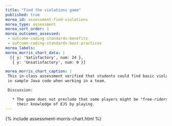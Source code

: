 ```yaml
---
title: "Find the violations game"
published: true
morea_id: assessment-find-violations
morea_type: assessment
morea_sort_order: 1
morea_outcomes_assessed:
 - outcome-coding-standards-benefits
 - outcome-coding-standards-best-practices
morea_labels:
morea_morris_chart_data: |
  [{ y: 'Satisfactory', num: 24 },
   { y: 'Unsatisfactory', num: 0 }]

morea_morris_chart_caption: |
 This in-class assessment verified that students could find basic violations of the Elements of Java Style 
 in sample Java code when working in a team. 

 Discussion:

   * The game does not preclude that some players might be "free-riders", but most players appear to have increased 
     their knowledge of EJS by playing.
---
```


{%  include assessment-morris-chart.html  %}
